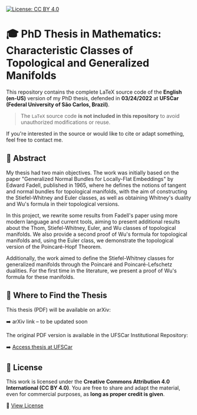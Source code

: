 [![License: CC BY 4.0](https://img.shields.io/badge/License-CC%20BY%204.0-lightgrey.svg)](https://creativecommons.org/licenses/by/4.0/)


# 🎓 PhD Thesis in Mathematics: Characteristic Classes of Topological and Generalized Manifolds

This repository contains the complete LaTeX source code of the **English (en-US)** version of my PhD thesis, defended in **03/24/2022** at **UFSCar (Federal University of São Carlos, Brazil)**.

> The `LaTeX` source code **is not included in this repository** to avoid unauthorized modifications or reuse.

If you're interested in the source or would like to cite or adapt something, feel free to contact me.

## 📘 Abstract

My thesis had two main objectives. The work was initially based on the paper "Generalized Normal Bundles for Locally-Flat Embeddings" by Edward Fadell, published in 1965, where he defines the notions of tangent and normal bundles for topological manifolds, with the aim of constructing the Stiefel-Whitney and Euler classes, as well as obtaining Whitney's duality and Wu's formula in their topological versions.

In this project, we rewrite some results from Fadell's paper using more modern language and current tools, aiming to present additional results about the Thom, Stiefel-Whitney, Euler, and Wu classes of topological manifolds. We also provide a second proof of Wu's formula for topological manifolds and, using the Euler class, we demonstrate the topological version of the Poincaré-Hopf Theorem.

Additionally, the work aimed to define the Stiefel-Whitney classes for generalized manifolds through the Poincaré and Poincaré-Lefschetz dualities. For the first time in the literature, we present a proof of Wu's formula for these manifolds.

## 🔗 Where to Find the Thesis
This thesis (PDF) will be available on arXiv:

➡️ arXiv link – to be updated soon

The original PDF version is available in the UFSCar Institutional Repository:

➡️ [Access thesis at UFSCar](https://repositorio.ufscar.br/items/3a2135ab-0507-4b86-986b-96b75b71e6c9)

## 📜 License
This work is licensed under the **Creative Commons Attribution 4.0 International (CC BY 4.0)**.
You are free to share and adapt the material, even for commercial purposes, as **long as proper credit is given**.

🔗 [View License](https://creativecommons.org/licenses/by/4.0/)